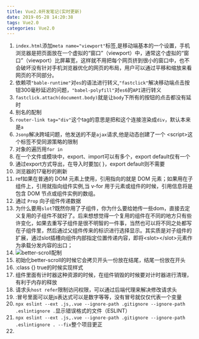 ```yaml
---
title: Vue2.0开发笔记(实时更新)
date: 2019-05-28 14:20:38
tags: Vue2.0
categories: Vue2.0
---
```


1. `index.html`添加`meta name="viewport"`标签,是移动端基本的一个设置，手机浏览器是把页面放在一个虚拟的“窗口”（viewport）中，通常这个虚拟的“窗口”（viewport）比屏幕宽，这样就不用把每个网页挤到很小的窗口中，也不会破坏没有针对手机浏览器优化的网页的布局，用户可以通过平移和缩放来看网页的不同部分。
2. 依赖项`"bable-runtime"`对`es`的语法进行转义,`"fastclick"`解决移动端点击按钮300毫秒延迟的问题，`"babel-polyfill"`对`es6`的`API`进行转义
3. `fastclick.attach(document.body)`就是让`body`下所有的按钮的点击都没有延时
4. 别名的配制
5. `router-link tag="div"`这个tag的意思是把和这个连接渲染成`div`，默认本来是`a`
6. `Jsonp`解决跨域问题，他发送的不是`ajax`请求,他是动态创建了一个 &#60;script&#62;这个标签不受同源策略的限制
7. 对象的遍历用`for in`
8. 在一个文件或模块中，export、import可以有多个，export default仅有一个
9. 通过export方式导出，在导入时要加{ }，export default则不需要
10. 浏览器的17毫秒的刷新
11. ref如果在普通的 DOM 元素上使用，引用指向的就是 DOM 元素；如果用在子组件上，引用就指向组件实例,当 v-for 用于元素或组件的时候，引用信息将是包含 DOM 节点或组件实例的数组。
12. 通过 `Prop` 向子组件传递数据
13. 为什么要用`slot`?既然你用了子组件，你为什么要给她传一些dom，直接去定义复用的子组件不就好了。后来想想觉得一个复用的组件在不同的地方只有些许变化，如果去重写子组件是很不明智的一件事，当然也可以将不同之处都写在子组件里，然后通过父组件传来的标识进行选择显示。其实质是对子组件的扩展，通过slot插槽向组件内部指定位置传递内容，即将\<slot\>\</slot\>元素作为承载分发内容的出口；
14. ![better-scroll配制](http://blog.panxiandiao.com/20190616181146.png)
15. 初始化better-scroll的时候它会拷贝开头一份放在结尾，结尾一份放在开头
16. :class {} true的时候实现样式
17. 组件里面有计时器这种资源的时候，在组件销毁的时候要对计时器进行清理，有利于内存的释放
18. 请求头`host refer`限制访问权限，可以通过后端代理来解决修改请求头
19. :冒号里面可以是js表达式可以是数字等等，没有冒号就仅仅代表一个变量
20. `npx eslint --ext .js,.vue --ignore-path .gitignore --ignore-path .eslintignore .`显示错误格式的文件（ESLINT）
21. `npx eslint --ext .js,.vue --ignore-path .gitignore --ignore-path .eslintignore . --fix`整个项目更正
22. 
